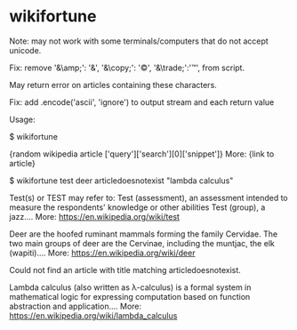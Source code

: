# wikifortune

Note: may not work with some terminals/computers that do not accept unicode.

Fix: remove 
      '&\amp;': '&',
      '&\copy;': '©',
      '&\trade;':'™',
  from script.
  
May return error on articles containing these characters. 

Fix: add
    .encode('ascii', 'ignore')
    to output stream and each return value
  


Usage:

$ wikifortune

{random wikipedia article ['query']['search'][0]['snippet']}
More: {link to article}

$ wikifortune test deer articledoesnotexist "lambda calculus"

Test(s) or TEST may refer to: Test (assessment), an assessment intended to measure the respondents' knowledge or other abilities Test (group), a jazz....
More: https://en.wikipedia.org/wiki/test

Deer are the hoofed ruminant mammals forming the family Cervidae. The two main groups of deer are the Cervinae, including the muntjac, the elk (wapiti)....
More: https://en.wikipedia.org/wiki/deer

Could not find an article with title matching articledoesnotexist.

Lambda calculus (also written as λ-calculus) is a formal system in mathematical logic for expressing computation based on function abstraction and application....
More: https://en.wikipedia.org/wiki/lambda_calculus

